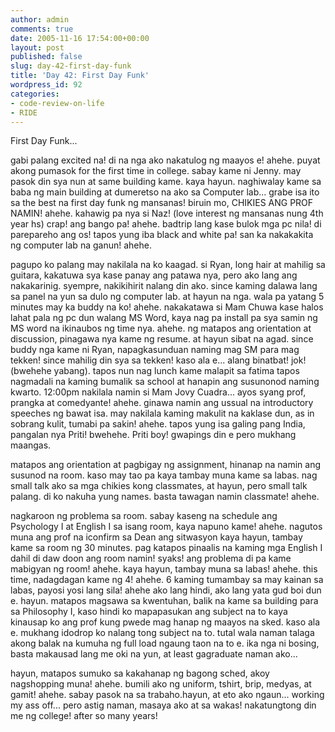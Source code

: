 ```yaml
---
author: admin
comments: true
date: 2005-11-16 17:54:00+00:00
layout: post
published: false
slug: day-42-first-day-funk
title: 'Day 42: First Day Funk'
wordpress_id: 92
categories:
- code-review-on-life
- RIDE
---
```


First Day Funk...

gabi palang excited na! di na nga ako nakatulog ng maayos e! ahehe. puyat akong pumasok for the first time in college. sabay kame ni Jenny. may pasok din sya nun at same building kame. kaya hayun. naghiwalay kame sa baba ng main building at dumeretso na ako sa Computer lab... grabe isa ito sa the best na first day funk ng mansanas! biruin mo, CHIKIES ANG PROF NAMIN! ahehe. kahawig pa nya si Naz! (love interest ng mansanas nung 4th year hs) crap! ang bango pa! ahehe. badtrip lang kase bulok mga pc nila! di parepareho ang os! tapos yung iba black and white pa! san ka nakakakita ng computer lab na ganun! ahehe. 

pagupo ko palang may nakilala na ko kaagad. si Ryan, long hair at mahilig sa guitara, kakatuwa sya kase panay ang patawa nya, pero ako lang ang nakakarinig. syempre, nakikihirit nalang din ako. since kaming dalawa lang sa panel na yun sa dulo ng computer lab. at hayun na nga. wala pa yatang 5 minutes may ka buddy na ko! ahehe. nakakatawa si Mam Chuwa kase halos lahat pala ng pc dun walang MS Word, kaya nag pa install pa sya samin ng MS word na ikinaubos ng time nya. ahehe. ng matapos ang orientation at discussion, pinagawa nya kame ng resume. at hayun sibat na agad. since buddy nga kame ni Ryan, napagkasunduan naming mag SM para mag tekken! since mahilig din sya sa tekken! kaso ala e... alang binatbat! jok! (bwehehe yabang). tapos nun nag lunch kame malapit sa fatima tapos nagmadali na kaming bumalik sa school at hanapin ang susunonod naming kwarto. 12:00pm nakilala namin si Mam Jovy Cuadra... ayos syang prof, prangka at comedyante! ahehe. ginawa namin ang ussual na introductory speeches ng bawat isa. may nakilala kaming makulit na kaklase dun, as in sobrang kulit, tumabi pa sakin! ahehe. tapos yung isa galing pang India, pangalan nya Priti! bwehehe. Priti boy! gwapings din e pero mukhang maangas. 

matapos ang orientation at pagbigay ng assignment, hinanap na namin ang susunod na room. kaso may tao pa kaya tambay muna kame sa labas. nag small talk ako sa mga chikies kong classmates, at hayun, pero small talk palang. di ko nakuha yung names. basta tawagan namin classmate! ahehe. 

nagkaroon ng problema sa room. sabay kaseng na schedule ang Psychology I at English I sa isang room, kaya napuno kame! ahehe. nagutos muna ang prof na iconfirm sa Dean ang sitwasyon kaya hayun, tambay kame sa room ng 30 minutes. pag katapos pinaalis na kaming mga English I dahil di daw doon ang room namin! syaks! ang problema di pa kame mabigyan ng room! ahehe. kaya hayun, tambay muna sa labas! ahehe. this time, nadagdagan kame ng 4! ahehe. 6 kaming tumambay sa may kainan sa labas, payosi yosi lang sila! ahehe ako lang hindi, ako lang yata gud boi dun e. hayun. matapos magsawa sa kwentuhan, balik na kame sa building para sa Philosophy I, kaso hindi ko mapapasukan ang subject na to kaya kinausap ko ang prof kung pwede mag hanap ng maayos na sked. kaso ala e. mukhang idodrop ko nalang tong subject na to. tutal wala naman talaga akong balak na kumuha ng full load ngaung taon na to e. ika nga ni bosing, basta makausad lang me oki na yun, at least gagraduate naman ako...

hayun, matapos sumuko sa kakahanap ng bagong sched, akoy nagshopping  muna! ahehe. bumili ako ng uniform, tshirt, brip, medyas, at gamit! ahehe. sabay pasok na sa trabaho.hayun, at eto ako ngaun... working my ass off... pero astig naman, masaya ako at sa wakas! nakatungtong din me ng college! after so many years!
